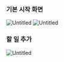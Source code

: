 ### 기본 시작 화면

![Untitled](https://s3-us-west-2.amazonaws.com/secure.notion-static.com/30f7a9ab-b7c2-424f-b6da-fb5403a7f63f/Untitled.png)
![Untitled](https://s3-us-west-2.amazonaws.com/secure.notion-static.com/30f7a9ab-b7c2-424f-b6da-fb5403a7f63f/Untitled.png)
### 할 일 추가

![Untitled](https://s3-us-west-2.amazonaws.com/secure.notion-static.com/a303c43a-4ee2-421d-b6f1-968adacb184f/Untitled.png)
